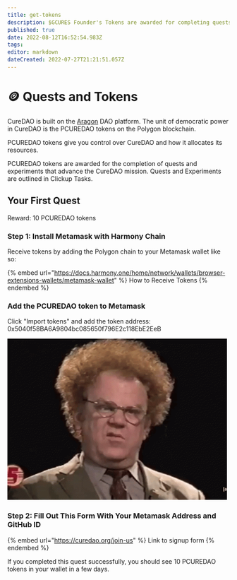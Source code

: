```yaml
---
title: get-tokens
description: $GCURES Founder's Tokens are awarded for completing quests and contributing to experiments.
published: true
date: 2022-08-12T16:52:54.983Z
tags: 
editor: markdown
dateCreated: 2022-07-27T21:21:51.057Z
---
```


# 🪙 Quests and Tokens

CureDAO is built on the [Aragon](https://client.aragon.org/#/pcuredao/) DAO platform. The unit of democratic power in CureDAO is the PCUREDAO tokens on the Polygon blockchain.

PCUREDAO tokens give you control over CureDAO and how it allocates its resources.

PCUREDAO tokens are awarded for the completion of quests and experiments that advance the CureDAO mission. Quests and Experiments are outlined in Clickup Tasks.

## Your First Quest

Reward: 10 PCUREDAO tokens

### Step 1: Install Metamask with Harmony Chain

Receive tokens by adding the Polygon chain to your Metamask wallet like so:

{% embed url="https://docs.harmony.one/home/network/wallets/browser-extensions-wallets/metamask-wallet" %}
How to Receive Tokens
{% endembed %}

### Add the PCUREDAO token to Metamask&#x20;

Click "Import tokens" and add the token address: 0x5040f58BA6A9804bc085650f796E2c118EbE2EeB


![](<../assets/image.png>)

### Step 2: Fill Out This Form With Your Metamask Address and GitHub ID

{% embed url="https://curedao.org/join-us" %}
Link to signup form
{% endembed %}

If you completed this quest successfully, you should see 10 PCUREDAO tokens in your wallet in a few days.
